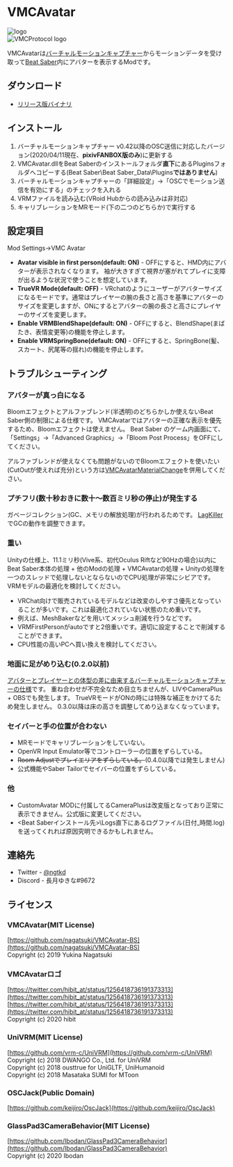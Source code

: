 # VMCAvatar
![logo](https://user-images.githubusercontent.com/6268224/88315584-6c39e500-cd51-11ea-90ee-dec8e7ace307.png)  
![VMCProtocol logo](https://user-images.githubusercontent.com/6268224/88319874-bde56e00-cd57-11ea-9fb4-f0be850cdc95.png)  

VMCAvatarは[バーチャルモーションキャプチャー](https://github.com/sh-akira/VirtualMotionCapture)からモーションデータを受け取って[Beat Saber](https://beatsaber.com/)内にアバターを表示するModです。


## ダウンロード

- [リリース版バイナリ](https://github.com/nagatsuki/VMCAvatar-BS/releases)


## インストール

1. バーチャルモーションキャプチャー v0.42以降のOSC送信に対応したバージョン(2020/04/11現在、**pixivFANBOX版のみ**)に更新する
2. VMCAvatar.dllをBeat Saberのインストールフォルダ**直下**にあるPluginsフォルダへコピーする(Beat Saber\Beat Saber_Data\Plugins**ではありません**)
3. バーチャルモーションキャプチャーの「詳細設定」→「OSCでモーション送信を有効にする」のチェックを入れる
4. VRMファイルを読み込む(VRoid Hubからの読み込みは非対応)
5. キャリブレーションをMRモード(下の二つのどちらか)で実行する


## 設定項目

Mod Settings→VMC Avatar

- **Avatar visible in first person(default: ON)** - OFFにすると、HMD内にアバターが表示されなくなります。
袖が大きすぎて視界が塞がれてプレイに支障が出るような状況で使うことを想定しています。
- **TrueVR Mode(default: OFF)** - VRchatのようにユーザーがアバターサイズになるモードです。通常はプレイヤーの腕の長さと高さを基準にアバターのサイズを変更しますが、ONにするとアバターの腕の長さと高さにプレイヤーのサイズを変更します。
- **Enable VRMBlendShape(default: ON)** - OFFにすると、BlendShape(まばたき、表情変更等)の機能を停止します。
- **Enable VRMSpringBone(default: ON)** - OFFにすると、SpringBone(髪、スカート、尻尾等の揺れ)の機能を停止します。


## トラブルシューティング

### アバターが真っ白になる

Bloomエフェクトとアルファブレンド(半透明)のどちらかしか使えないBeat Saber側の制限による仕様です。
VMCAvatarではアバターの正確な表示を優先するため、Bloomエフェクトは使えません。
Beat Saber のゲーム内画面にて、「Settings」→「Advanced Graphics」→「Bloom Post Process」をOFFにしてください。

アルファブレンドが使えなくても問題がないのでBloomエフェクトを使いたい(CutOutが使えれば充分)という方は[VMCAvatarMaterialChange](https://github.com/Reiya1013/VMCAvatarMaterialChange)を併用してください。


### プチフリ(数十秒おきに数十～数百ミリ秒の停止)が発生する

ガベージコレクション(GC、メモリの解放処理)が行われるためです。
[LagKiller](https://github.com/denpadokei/BeatSaberLagKiller)でGCの動作を調整できます。


### 重い

Unityの仕様上、11.1ミリ秒(Vive系、初代Oculus Riftなど90Hzの場合)以内にBeat Saber本体の処理 + 他のModの処理 + VMCAvatarの処理 + Unityの処理を一つのスレッドで処理しないとならないのでCPU処理が非常にシビアです。VRMモデルの最適化を検討してください。
- VRChat向けで販売されているモデルなどは改変のしやすさ優先となっていることが多いです。これは最適化されていない状態のため重いです。
- 例えば、MeshBakerなどを用いてメッシュ削減を行うなどです。
- VRMFirstPersonがautoですと2倍重いです。適切に設定することで削減することができます。
- CPU性能の高いPCへ買い換えを検討してください。

### 地面に足がめり込む(0.2.0以前)

[アバターとプレイヤーとの体型の差に由来するバーチャルモーションキャプチャーの仕様](https://twitter.com/sh_akira/status/1248486700621238277)です。
重ね合わせが不完全なため目立ちませんが、LIVやCameraPlus + OBSでも発生します。
TrueVRモードがONの時には特殊な補正をかけてるため発生しません。
0.3.0以降は床の高さを調整してめり込まなくなっています。


### セイバーと手の位置が合わない

- MRモードでキャリブレーションをしていない。
- OpenVR Input Emulator等でコントローラーの位置をずらしている。
- ~~Room Adjustでプレイエリアをずらしている。~~(0.4.0以降では発生しません)
- 公式機能やSaber Tailorでセイバーの位置をずらしている。


### 他

- CustomAvatar MODに付属してるCameraPlusは改変版となっており正常に表示できません。公式版に変更してください。
- <Beat Saberインストール先>\Logs直下にあるログファイル(日付_時間.log)を送ってくれれば原因究明できるかもしれません。

## 連絡先
- Twitter - [@ngtkd](https://twitter.com/ngtkd)
- Discord - 長月ゆきな#9672


## ライセンス

### VMCAvatar(MIT License)

[https://github.com/nagatsuki/VMCAvatar-BS](https://github.com/nagatsuki/VMCAvatar-BS)  
Copyright (c) 2019 Yukina Nagatsuki

### VMCAvatarロゴ

[https://twitter.com/hibit_at/status/1256418736191373313](https://twitter.com/hibit_at/status/1256418736191373313)  
[https://twitter.com/hibit_at/status/1256418736191373313](https://twitter.com/hibit_at/status/1256418736191373313)  
Copyright (c) 2020 hibit

### UniVRM(MIT License)

[https://github.com/vrm-c/UniVRM](https://github.com/vrm-c/UniVRM)  
Copyright (c) 2018 DWANGO Co., Ltd. for UniVRM  
Copyright (c) 2018 ousttrue for UniGLTF, UniHumanoid  
Copyright (c) 2018 Masataka SUMI for MToon

### OSCJack(Public Domain)

[https://github.com/keijiro/OscJack](https://github.com/keijiro/OscJack)

### GlassPad3CameraBehavior(MIT License)

[https://github.com/Ibodan/GlassPad3CameraBehavior](https://github.com/Ibodan/GlassPad3CameraBehavior)  
Copyright (c) 2020 Ibodan
